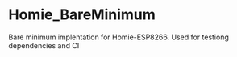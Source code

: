 # Homie_BareMinimum
Bare minimum implentation for Homie-ESP8266. Used for testiong dependencies and CI
